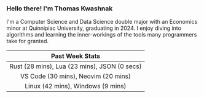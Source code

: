 
### Hello there! I'm Thomas Kwashnak

I'm a Computer Science and Data Science double major with an Economics
minor at Quinnipiac University, graduating in 2024.
I enjoy diving into algorithms and learning the inner-workings of the tools
many programmers take for granted.

| Past Week Stats |
| :---: |
| Rust (28 mins), Lua (23 mins), JSON (0 secs) |
| VS Code (30 mins), Neovim (20 mins) |
| Linux (42 mins), Windows (9 mins) |

